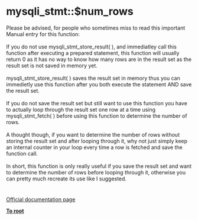 # mysqli_stmt::$num_rows




<div class="phpcode"><span class="html">
Please be advised, for people who sometimes miss to read this important Manual entry for this function:
<br>
<br>If you do not use mysqli_stmt_store_result( ), and immediatley call this function after executing a prepared statement, this function will usually return 0 as it has no way to know how many rows are in the result set as the result set is not saved in memory yet.
<br>
<br>mysqli_stmt_store_result( ) saves the result set in memory thus you can immedietly use this function after you both execute the statement AND save the result set.
<br>
<br>If you do not save the result set but still want to use this function you have to actually loop through the result set one row at a time using mysqli_stmt_fetch( ) before using this function to determine the number of rows.
<br>
<br>A thought though, if you want to determine the number of rows without storing the result set and after looping through it, why not just simply keep an internal counter in your loop every time a row is fetched and save the function call.
<br>
<br>In short, this function is only really useful if you save the result set and want to determine the number of rows before looping through it, otherwise you can pretty much recreate its use like I suggested.</span>
</div>
  

#

[Official documentation page](https://www.php.net/manual/en/mysqli-stmt.num-rows.php)

**[To root](/README.md)**